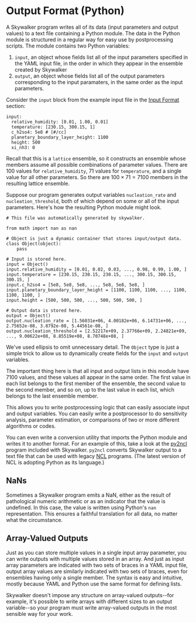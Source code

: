 # Output Format (Python)

A Skywalker program writes all of its data (input parameters and output values)
to a text file containing a Python module. The data in the Python module is
structured in a regular way for easy use by postprocessing scripts. The module
contains two Python variables:

1. `input`, an object whose fields list all of the input parameters specified in
   the YAML input file, in the order in which they appear in the ensemble
   created by Skywalker
2. `output`, an object whose fields list all of the output parameters
   corresponding to the input paramaters, in the same order as the input
   parameters.

Consider the `input` block from the example input file in the
[Input Format](input.md) section:

```
input:
  relative_humidity: [0.01, 1.00, 0.01]
  temperature: [230.15, 300.15, 1]
  c_h2so4: 5e8 # [#/cc]
  planetary_boundary_layer_height: 1100
  height: 500
  xi_nh3: 0
```

Recall that this is a `lattice` ensemble, so it constructs an ensemble whose
members assume all possible combinations of parameter values. There are 100
values for `relative_humidity`, 71 values for `temperature`, and a single value
for all other parameters. So there are $100 \times 71 = 7100$ members in the
resulting lattice ensemble.

Suppose our program generates output variables `nucleation_rate` and
`nucleation_threshold`, both of which depend on some or all of the input
parameters. Here's how the resulting Python module might look.

```
# This file was automatically generated by skywalker.

from math import nan as nan

# Object is just a dynamic container that stores input/output data.
class Object(object):
    pass

# Input is stored here.
input = Object()
input.relative_humidity = [0.01, 0.02, 0.03, ..., 0.98, 0.99, 1.00, ]
input.temperature = [230.15, 230.15, 230.15, ..., 300.15, 300.15, 300.15, ]
input.c_h2so4 = [5e8, 5e8, 5e8, ..., 5e8, 5e8, 5e8, ]
input.planetary_boundary_layer_height = [1100, 1100, 1100, ..., 1100, 1100, 1100, ]
input.height = [500, 500, 500, ..., 500, 500, 500, ]

# Output data is stored here.
output = Object()
output.nucleation_rate = [1.56031e+06, 4.00182e+06, 6.14731e+06, ..., 2.75652e-08, 3.8792e-08, 5.44561e-08, ]
output.nucleation_threshold = [2.52217e+09, 2.37766e+09, 2.24821e+09, ..., 9.00622e+08, 8.85519e+08, 8.70748e+08, ]
```

We've used ellipsis to omit unnecessary detail. The `Object` type is just a
simple trick to allow us to dynamically create fields for the `input` and
`output` variables.

The important thing here is that all input and output lists in this module have
7100 values, and these values all appear in the same order. The first value in
each list belongs to the first member of the ensemble, the second value to the
second member, and so on, up to the last value in each list, which belongs to
the last ensemble member.

This allows you to write postprocessing logic that can easily associate input
and output variables. You can easily write a postprocessor to do sensitivity
analysis, parameter estimation, or comparisons of two or more different
algorithms or codes.

You can even write a conversion utility that imports the Python module and
writes it to another format. For an example of this, take a look at the
[py2ncl](https://github.com/eagles-project/skywalker/blob/main/src/py2ncl)
program included with Skywalker. `py2ncl` converts Skywalker output to a text
file that can be used with legacy [NCL](https://www.ncl.ucar.edu) programs.
(The latest version of NCL is adopting Python as its language.)

## NaNs

Sometimes a Skywalker program emits a NaN, either as the result of pathological
numeric arithmetic or as an indicator that the value is undefined. In this case,
the value is written using Python's `nan` representation. This ensures a
faithful translation for all data, no matter what the circumstance.

## Array-Valued Outputs

Just as you can store multiple values in a single input array parameter, you
can write outputs with multiple values stored in an array. And just as input
array parameters are indicated with two sets of braces in a YAML input file,
output array values are similarly indicated with two sets of braces, even for
ensembles having only a single member. The syntax is easy and intuitive, mostly
because YAML and Python use the same format for defining lists.

Skywalker doesn't impose any structure on array-valued outputs--for example,
it's possible to write arrays with different sizes to an output variable--so
your program must write array-valued outputs in the most sensible way for your
work.

